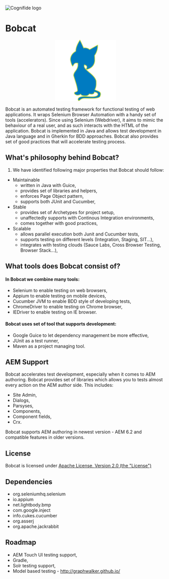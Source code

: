![Cognifide logo](http://cognifide.github.io/images/cognifide-logo.png)

# Bobcat

<p align="center">
  <img src="assets/bobcat-logo.png" alt="Bobcat Logo"/>
</p>

Bobcat is an automated testing framework for functional testing of web applications. It wraps Selenium Browser Automation with a handy set of tools (accelerators). Since using Selenium (Webdriver), it aims to mimic the behaviour of a real user, and as such interacts with the HTML of the application. Bobcat is implemented in Java and allows test development in Java language and in Gherkin for BDD approaches. Bobcat also provides set of good practices that will accelerate testing process.

## What's philosophy behind Bobcat?

1. We have identified following major properties that Bobcat should follow:
  * Maintainable
    * written in Java with Guice,
    * provides set of libraries and helpers,
    * enforces Page Object pattern,
    * supports both JUnit and Cucumber,
  * Stable
    * provides set of Archetypes for project setup,
    * unaffectedly supports with Continous Integration environments,
    * comes together with good practices, 
  * Scalable
    * allows parallel execution both Junit and Cucumber tests,
    * supports testing on different levels (Integration, Staging, SIT...),
    * integrates with testing clouds (Sauce Labs, Cross Browser Testing, Browser Stack...),
    
## What tools does Bobcat consist of?

#### In Bobcat we combine many tools:
* Selenium to enable testing on web browsers,
* Appium to enable testing on mobile devices,
* Cucumber JVM to enable BDD style of developing tests,
* ChromeDriver to enable testing on Chrome browser,
* IEDriver to enable testing on IE browser.

#### Bobcat uses set of tool that supports development:
* Google Guice to let dependency management be more effective,
* JUnit as a test runner,
* Maven as a project managing tool.

## AEM Support

Bobcat accelerates test development, especially when it comes to AEM authoring. Bobcat provides set of libraries which allows you to tests almost every action on the AEM author side. This includes:
- Site Admin,
- Dialogs,
- Parsyses,
- Components,
- Component fields,
- Crx.

Bobcat supports AEM authoring in newest version - AEM 6.2 and compatible features in older versions. 

## License

Bobcat is licensed under [Apache License, Version 2.0 (the "License")](https://www.apache.org/licenses/LICENSE-2.0.txt)

## Dependencies

- org.seleniumhq.selenium
- io.appium
- net.lightbody.bmp
- com.google.inject
- info.cukes.cucumber
- org.asserj
- org.apache.jackrabbit

## Roadmap

- AEM Touch UI testing support,
- Gradle,
- Solr testing support,
- Model based testing - http://graphwalker.github.io/




